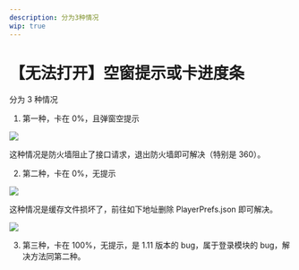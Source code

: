 ```yaml
---
description: 分为3种情况
wip: true
---
```


[文：【无法打开】空窗提示或卡进度条]: # 'https://support.qq.com/products/321980/faqs/99662'

# 【无法打开】空窗提示或卡进度条

分为 3 种情况

1. 第一种，卡在 0%，且弹窗空提示

![](/imgs/_ja/manual/launcherror/1.png)

这种情况是防火墙阻止了接口请求，退出防火墙即可解决（特别是 360）。

2. 第二种，卡在 0%，无提示

![](/imgs/_ja/manual/launcherror/2.jpeg)

这种情况是缓存文件损坏了，前往如下地址删除 PlayerPrefs.json 即可解决。

![](/imgs/_ja/manual/launcherror/3.png)

3. 第三种，卡在 100%，无提示，是 1.11 版本的 bug，属于登录模块的 bug，解决方法同第二种。
